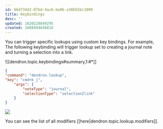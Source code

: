 ```yaml
---
id: 66d734d2-07bd-4ac6-be0b-a38b55bc1099
title: Keybindings
desc: ''
updated: 1620228849295
created: 1608494646816
---
```

You can trigger specific lookups using custom key bindings. For example, The following keybinding will trigger lookup set to creating a journal note and turning a selection into a link. 

![[dendron.topic.keybindings#summary,1:#*]]

```json
{
"command": "dendron.lookup",
"key": "cmd+k j",
    "args": {
        "noteType": "journal",
        "selectionType": "selection2link"
    }
}
```

<a href="https://www.loom.com/share/1e6b39a93b7245e4b13310f7c06d972f"> 
<img style="" src="https://cdn.loom.com/sessions/thumbnails/1e6b39a93b7245e4b13310f7c06d972f-with-play.gif"> </a>


You can see the list of all modifiers [[here|dendron.topic.lookup.modifiers]].